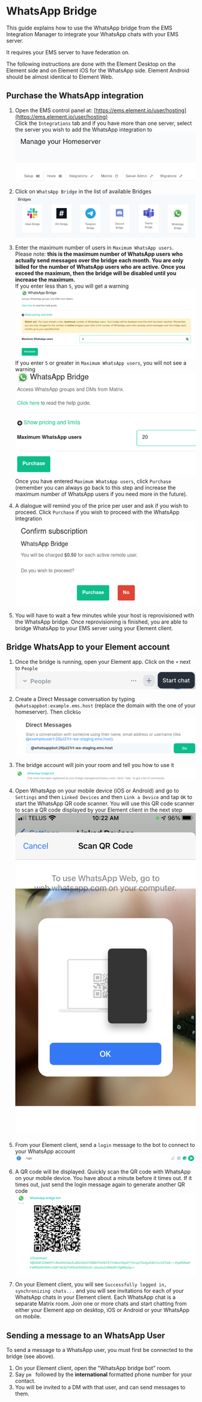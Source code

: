 # WhatsApp Bridge

This guide explains how to use the WhatsApp bridge from the EMS Integration Manager to integrate your WhatsApp chats with your EMS server.

It requires your EMS server to have federation on.

The following instructions are done with the  Element Desktop on the Element side and on Element iOS for the WhatsApp side. Element Android should be almost identical to Element Web.

## Purchase the WhatsApp integration

1. Open the EMS control panel at: [https://ems.element.io/user/hosting](https://ems.element.io/user/hosting)  
Click the `Integrations` tab  and if you have more than one server, select the server you wish to add the WhatsApp integration to
![temp](../images/click-integration-tab-ems-user-hosting.png)  

1. Click on `WhatsApp Bridge` in the list of available Bridges
![temp](../images/wa-matrix-choose-bridge.png)  

1. Enter the maximum number of users in `Maximum WhatsApp users`.  
Please note:  **this is the maximum number of WhatsApp users who actually send messages over the bridge each month. You are only billed for the number of WhatsApp users who are active. Once you exceed the maximum, then the bridge will be disabled until you increase the maximum.**  
If you enter less than `5`, you will get a warning  
![temp](../images/wa-low-rmau-warning.png)  
If you enter `5` or greater in `Maximum WhatsApp users`, you will not see a warning  
![temp](../images/wa-enter-number-users-click-purchase.png)  
Once you have entered `Maximum WhatsApp users`, click `Purchase` (remember you can always go back to this step and increase the maximum number of WhatsApp users if you need more in the future).

1. A dialogue will remind you of the price per user and ask if you wish to proceed. Click `Purchase` if you wish to proceed with the WhatsApp Integration  
![temp](../images/wa-confirm-subscription-click-purchase.png)  

1. You will have to wait a few minutes while your host is reprovisioned with the WhatsApp bridge.
Once reprovisioning is finished, you are able to bridge WhatsApp to your EMS server using your Element client.

## Bridge WhatsApp to your Element account

1. Once the bridge is running, open your Element app. Click on the `+` next to `People`
![temp](../images/start-chat.png)

1. Create a Direct Message conversation by typing `@whatsappbot:example.ems.host` (replace the domain with the one of your homeserver). Then click`Go`
![temp](../images/dm-wa-bot.png)

1. The bridge account will join your room and tell you how to use it
![temp](../images/wabridge-bot-joins-room.png)

1. Open WhatsApp on your mobile device (iOS or Android) and go to `Settings` and then `Linked Devices` and then `Link a Device` and tap `OK` to start the WhatsApp QR code scanner. You will use this QR code scanner to scan a QR code displayed by your Element client in the next step  
![temp](../images/wabridge-whatsapp-ios-qrcode.png)

1. From your Element client, send a `login` message to the bot to connect to your WhatsApp account  
![temp](../images/wabridge-send-login-message.png)

1. A QR code will be displayed. Quickly scan the QR code with WhatsApp on your mobile device. You have about a minute before it times out. If it times out, just send the login message again to generate another QR code  
![temp](../images/wabridge-qr-code-from-login-command.png)

1. On your Element client, you will see `Successfully logged in, synchronizing chats...` and you will see invitations for each of your WhatsApp chats in your Element client. Each WhatsApp chat is a separate Matrix room. Join one or more chats and start chatting from either your Element app on desktop, iOS or Android or your WhatsApp on mobile.

## Sending a message to an WhatsApp User

To send a message to a WhatsApp user, you must first be connected to the bridge (see above).

1. On your Element client, open the "WhatsApp bridge bot" room.
1. Say `pm ` followed by the **international** formatted phone number for your contact.
1. You will be invited to a DM with that user, and can send messages to them.

